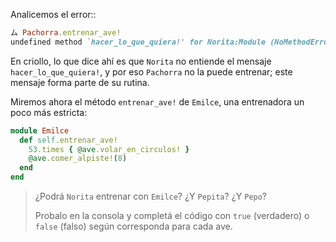 Analicemos el error::

```ruby
ム Pachorra.entrenar_ave!
undefined method `hacer_lo_que_quiera!' for Norita:Module (NoMethodError)
```

En criollo, lo que dice ahí es que `Norita` no entiende el mensaje `hacer_lo_que_quiera!`, y por eso `Pachorra` no la puede entrenar; este mensaje forma parte de su rutina.

Miremos ahora el método `entrenar_ave!` de `Emilce`, una entrenadora un poco más estricta:

```ruby
module Emilce
  def self.entrenar_ave!
    53.times { @ave.volar_en_circulos! }
    @ave.comer_alpiste!(8)
  end
end
```

> ¿Podrá `Norita` entrenar con `Emilce`? ¿Y `Pepita`? ¿Y `Pepo`?
>
> Probalo en la consola y completá el código con `true` (verdadero) o `false` (falso) según corresponda para cada ave.